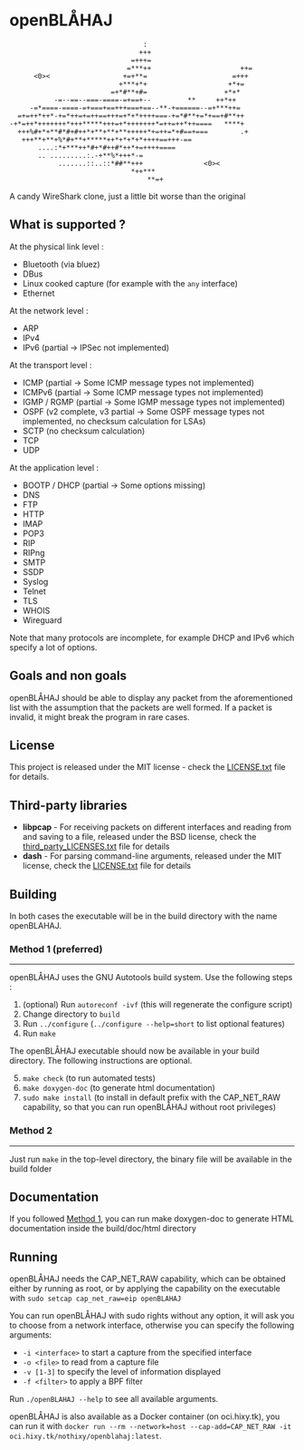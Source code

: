 # openBLÅHAJ

```
                                 :                          
                                +++                          
                              =+++=                          
                             =***++                      ++= 
      <0><                  +=+**=                     =+++  
                           +***+*+                    +*+=   
                         =+*#**+#=                   +*+*    
           -=--==--===-====-=+==+--         **     ++*++     
     -=*====-====-=+===+==+++===+==--**-+======--=+***++=    
  =+=++*++*-+=*++=+=++==+++=+*+*++++===-+=*#**+=*+==+#**++   
-+*=++*+++++++*+++*****+++=+*+++++++*=++=++*++====   ****+  
  +++%#+*+**#*#+#++*+**+**+**+++++*+=++=*+#==+===        .+  
   +++**+**+%*#+**+*****++*+*+*+*++++==+++-==                
       ....:*+***++*#+*#++#*++*+=++++====                    
       .. .........:.-+**%*+++*-=                            
            .......::..::*##**+++               <0><         
                              *++***                         
                                  **=+                       
```

A candy WireShark clone, just a little bit worse than the original

## What is supported ?

At the physical link level :
- Bluetooth (via bluez)
- DBus
- Linux cooked capture (for example with the `any` interface)
- Ethernet

At the network level :
- ARP
- IPv4
- IPv6 (partial -> IPSec not implemented)

At the transport level :
- ICMP (partial -> Some ICMP message types not implemented)
- ICMPv6 (partial -> Some ICMP message types not implemented)
- IGMP / RGMP (partial -> Some IGMP message types not implemented)
- OSPF (v2 complete, v3 partial -> Some OSPF message types not implemented, no checksum calculation for LSAs)
- SCTP (no checksum calculation)
- TCP
- UDP

At the application level :
- BOOTP / DHCP (partial -> Some options missing)
- DNS
- FTP
- HTTP
- IMAP
- POP3
- RIP
- RIPng
- SMTP
- SSDP
- Syslog
- Telnet
- TLS
- WHOIS
- Wireguard

Note that many protocols are incomplete, for example DHCP and IPv6 which specify a lot of options.

## Goals and non goals

openBLÅHAJ should be able to display any packet from the aforementioned list with the assumption that the packets are well formed. If a packet is invalid, it might break the program in rare cases.

## License

This project is released under the MIT license - check the [LICENSE.txt](LICENSE.txt) file for details.

## Third-party libraries

- **libpcap** - For receiving packets on different interfaces and reading from and saving to a file, released under the BSD license, check the [third_party_LICENSES.txt](third_party_LICENSES.txt) file for details
- **dash** - For parsing command-line arguments, released under the MIT license, check the [LICENSE.txt](LICENSE.txt) file for details

## Building

In both cases the executable will be in the build directory with the name openBLAHAJ.

### Method 1 (preferred)

---

openBLÅHAJ uses the GNU Autotools build system. Use the following steps :

1. (optional) Run `autoreconf -ivf` (this will regenerate the configure script)
2. Change directory to `build`
3. Run `../configure` (`../configure --help=short` to list optional features)
4. Run `make`

The openBLÅHAJ executable should now be available in your build directory. The following instructions are optional.

5. `make check` (to run automated tests)
6. `make doxygen-doc` (to generate html documentation)
7. `sudo make install` (to install in default prefix with the CAP_NET_RAW capability, so that you can run openBLÅHAJ without root privileges)

### Method 2

---
Just run `make` in the top-level directory, the binary file will be available in the build folder

## Documentation

If you followed [Method 1](#method-1-preferred), you can run make doxygen-doc to generate HTML documentation inside the build/doc/html directory

## Running

openBLÅHAJ needs the CAP_NET_RAW capability, which can be obtained either by running as root, or by applying the capability on the executable with `sudo setcap cap_net_raw=eip openBLAHAJ`

You can run openBLÅHAJ with sudo rights without any option, it will ask you to choose from a network interface, otherwise you can specify the following arguments:
- `-i <interface>` to start a capture from the specified interface
- `-o <file>` to read from a capture file
- `-v [1-3]` to specify the level of information displayed
- `-f <filter>` to apply a BPF filter

Run `./openBLAHAJ --help` to see all available arguments.

openBLÅHAJ is also available as a Docker container (on oci.hixy.tk), you can run it with `docker run --rm --network=host --cap-add=CAP_NET_RAW -it oci.hixy.tk/nothixy/openblahaj:latest`.
